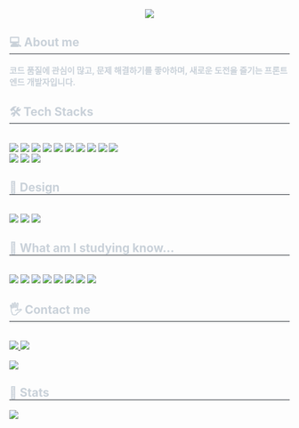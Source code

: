 <div align= "center">
    <img src="https://capsule-render.vercel.app/api?type=rounded&color=0:9eb6e6,100:dcf1fe&height=120&text=Welcome&animation=fadeIn&fontColor=11478d&fontSize=50" />
    </div>
    <div style="text-align: left;"> 
    <h2 style="border-bottom: 1px solid #21262d; color: #c9d1d9;"> 💻 About me </h2>  
    <div style="font-weight: 700; font-size: 15px; text-align: left; color: #c9d1d9;"> 코드 품질에 관심이 많고, 문제 해결하기를 좋아하며, 새로운 도전을 즐기는 프론트엔드 개발자입니다. </div> 
    </div>
    <div style="text-align: left;">
    <h2 style="border-bottom: 1px solid #21262d; color: #c9d1d9;"> 🛠️ Tech Stacks </h2> <br> 
    <div style="margin: ; text-align: left;" "text-align: left;"> <img src="https://img.shields.io/badge/Figma-F24E1E?style=flat&logo=Figma&logoColor=white">
          <img src="https://img.shields.io/badge/Express-000000?style=flat&logo=Express&logoColor=white">
          <img src="https://img.shields.io/badge/Git-F05032?style=flat&logo=Git&logoColor=white">
          <img src="https://img.shields.io/badge/HTML5-E34F26?style=flat&logo=HTML5&logoColor=white">
          <img src="https://img.shields.io/badge/Javascript-F7DF1E?style=flat&logo=Javascript&logoColor=white">
          <img src="https://img.shields.io/badge/Typescript-3178C6?style=flat&logo=Typescript&logoColor=white">
          <img src="https://img.shields.io/badge/MySQL-4479A1?style=flat&logo=MySQL&logoColor=white">
          <img src="https://img.shields.io/badge/Netlify-00C7B7?style=flat&logo=Netlify&logoColor=white">
          <img src="https://img.shields.io/badge/Node.js-339933?style=flat&logo=Node.js&logoColor=white">
          <img src="https://img.shields.io/badge/Notion-000000?style=flat&logo=Notion&logoColor=white">
          <br/><img src="https://img.shields.io/badge/React-61DAFB?style=flat&logo=React&logoColor=white">
          <img src="https://img.shields.io/badge/Redux-764ABC?style=flat&logo=Redux&logoColor=white">
          <img src="https://img.shields.io/badge/StyledComponents-DB7093?style=flat&logo=StyledComponents&logoColor=white">
          </div>
    </div>
    <div style="text-align: left;">
    <h2 style="border-bottom: 1px solid #21262d; color: #c9d1d9;"> 🎨 Design </h2> <br> 
    <div style="margin: ; text-align: left;" "text-align: left;"> 
          <img src="https://img.shields.io/badge/Adobe Photoshop-31A8FF?style=flat&logo=adobephotoshop&logoColor=black">
          <img src="https://img.shields.io/badge/Adobe Illustrator-FF9A00?style=flat&logo=adobeillustrator&logoColor=black">
          <img src="https://img.shields.io/badge/Figma-F24E1E?style=flat&logo=Figma&logoColor=black">
          </div>
    </div>
    <div style="text-align: left;">
    <h2 style="border-bottom: 1px solid #21262d; color: #c9d1d9;"> 📐 What am I studying know... </h2> <br> 
    <div style="margin: ; text-align: left;" "text-align: left;"> 
          <img src="https://img.shields.io/badge/Linux-FCC624?style=flat&logo=Tailwind CSS&logoColor=white">
          <img src="https://img.shields.io/badge/NestJS-E0234E?style=flat&logo=Tailwind CSS&logoColor=white">        
          <img src="https://img.shields.io/badge/Tailwind CSS-06B6D4?style=flat&logo=Tailwind CSS&logoColor=white">
          <img src="https://img.shields.io/badge/Next.js-000000?style=flat&logo=Next.js&logoColor=#06B6D4">
          <img src="https://img.shields.io/badge/Storybook-FF4785?style=flat&logo=Storybook&logoColor=white">
          <img src="https://img.shields.io/badge/React Query-FF4154?style=flat&logo=React Query&logoColor=white">
          <img src="https://img.shields.io/badge/Zustand-123?style=flat&logo=Zustand&logoColor=white">
          <img src="https://img.shields.io/badge/Vercel-000000?style=flat&logo=Vercel&logoColor=white">
          </div>
    </div>
    <div style="text-align: left;">
    <h2 style="border-bottom: 1px solid #21262d; color: #c9d1d9;"> 🖐 Contact me </h2> <br> 
    <div style="text-align: left;"> <a href=https://velog.io/@double29/posts> <img src="https://img.shields.io/badge/Velog-20C997?style=flat&logo=Velog&logoColor=white&link=https://velog.io/@double29/posts"> </a>
         <a href=mailto:doubletwosep@gami.com> <img src="https://img.shields.io/badge/Gmail-EA4335?style=flat&logo=Gmail&logoColor=white&link=mailto:doubletwosep@gami.com"> </a>
          </div>  <br> 
    <div style="text-align: left;"> <a href="https://hits.seeyoufarm.com"> <img src="https://hits.seeyoufarm.com/api/count/incr/badge.svg?url=https%3A%2F%2Fgithub.com%2FAhYoungJo%2F&count_bg=%23000000&title_bg=%23000000&icon=github.svg&icon_color=%23FFFFFF&title=GitHub&edge_flat=false"/></a>
       </div> 
    </div>
    <div style="text-align: left;"> 
    <h2 style="border-bottom: 1px solid #21262d; color: #c9d1d9;"> 🏅 Stats </h2> <div style="text-align: left;"> <img src="https://github-readme-stats.vercel.app/api?username=AhYoungJo&bg_color=60,d2e9fe,d6dff0&title_color=000000&text_color=000000"
         /> </div> 
    </div>
